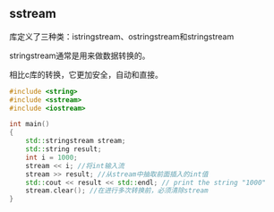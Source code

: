 
## sstream

<sstream>库定义了三种类：istringstream、ostringstream和stringstream

stringstream通常是用来做数据转换的。

相比c库的转换，它更加安全，自动和直接。

```c++
#include <string>
#include <sstream>
#include <iostream> 

int main()
{
    std::stringstream stream;
    std::string result;
    int i = 1000;
    stream << i; //将int输入流
    stream >> result; //从stream中抽取前面插入的int值
    std::cout << result << std::endl; // print the string "1000"
    stream.clear(); //在进行多次转换前，必须清除stream
} 

```
